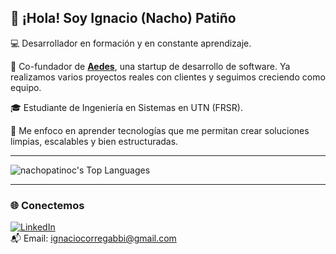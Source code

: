 
## 👋 ¡Hola! Soy Ignacio (Nacho) Patiño 

💻 Desarrollador en formación y en constante aprendizaje.

🚀 Co-fundador de **[Aedes](https://aedestech.vercel.app/)**, una startup de desarrollo de software. Ya realizamos varios proyectos reales con clientes y seguimos creciendo como equipo.

🎓 Estudiante de Ingeniería en Sistemas en UTN (FRSR).

🌱 Me enfoco en aprender tecnologías que me permitan crear soluciones limpias, escalables y bien estructuradas.


---

![nachopatinoc's Top Languages](https://github-readme-stats.vercel.app/api/top-langs/?username=nachopatinoc&theme=vue-dark&show_icons=true&hide_border=true&layout=compact)

---

### 🌐 Conectemos

[![LinkedIn](https://img.shields.io/badge/-LinkedIn-0A66C2?style=flat&logo=linkedin&logoColor=white)](https://www.linkedin.com/in/TU_USUARIO/)  
📬 Email: ignaciocorregabbi@gmail.com


